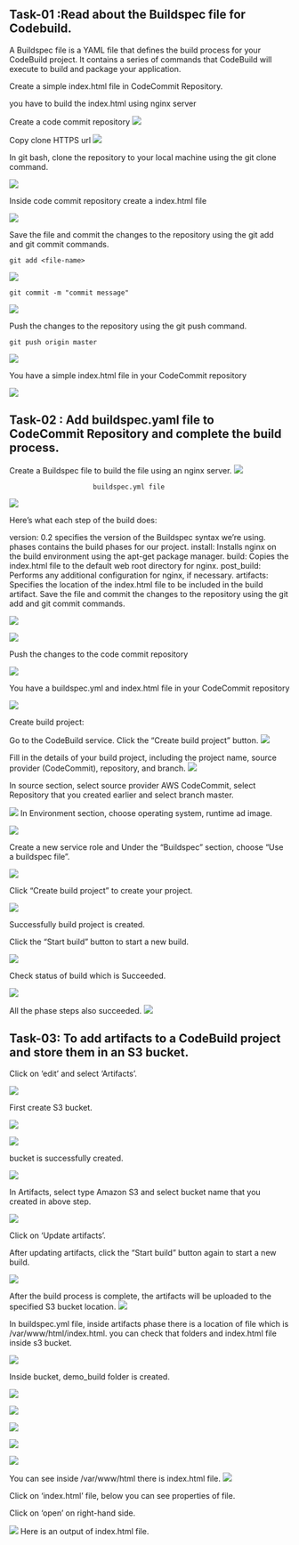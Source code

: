 ## Task-01 :Read about the Buildspec file for Codebuild.

A Buildspec file is a YAML file that defines the build process for your CodeBuild project. It contains a series of commands that CodeBuild will execute to build and package your application.

Create a simple index.html file in CodeCommit Repository.



you have to build the index.html using nginx server

Create a code commit repository
![](
https://github.com/smitwaman/aws-pipeline-demo/blob/main/images/images/Part-2/17114535971602120865382832364647.jpg)

Copy clone HTTPS url
![](https://github.com/smitwaman/aws-pipeline-demo/blob/main/images/images/Part-2/17114536042676415166975994591861.jpg)

In git bash, clone the repository to your local machine using the git clone command.

![](https://github.com/smitwaman/aws-pipeline-demo/blob/main/images/images/Part-2/171145361164477586233821721.jpg)


Inside code commit repository create a index.html file

![](https://github.com/smitwaman/aws-pipeline-demo/blob/main/images/images/Part-2/1711453619079238138071737875581.jpg)

Save the file and commit the changes to the repository using the git add and git commit commands.
```
git add <file-name>
```
![](https://github.com/smitwaman/aws-pipeline-demo/blob/main/images/images/Part-2/17114536252161975241423392912687.jpg)
```
git commit -m "commit message"
```
![](https://github.com/smitwaman/aws-pipeline-demo/blob/main/images/images/Part-2/1711453631516611936119564807955.jpg)

Push the changes to the repository using the git push command.
```
git push origin master
```
![](https://github.com/smitwaman/aws-pipeline-demo/blob/main/images/images/Part-2/1711453641651706647128211171579.jpg)

You have a simple index.html file in your CodeCommit repository

![](https://github.com/smitwaman/aws-pipeline-demo/blob/main/images/images/Part-2/17114536478216404259542343031508.jpg)

## Task-02 : Add buildspec.yaml file to CodeCommit Repository and complete the build process.

Create a Buildspec file to build the file using an nginx server.
![](https://github.com/smitwaman/aws-pipeline-demo/blob/main/images/Part2a/17114547113774948188941236025751.jpg)

                         buildspec.yml file

![](https://github.com/smitwaman/aws-pipeline-demo/blob/main/images/Part2a/17114547186974312492558118580084.jpg)

Here’s what each step of the build does:

version: 0.2 specifies the version of the Buildspec syntax we’re using.
phases contains the build phases for our project.
install: Installs nginx on the build environment using the apt-get package manager.
build: Copies the index.html file to the default web root directory for nginx.
post_build: Performs any additional configuration for nginx, if necessary.
artifacts: Specifies the location of the index.html file to be included in the build artifact.
Save the file and commit the changes to the repository using the git add and git commit commands.

![](https://github.com/smitwaman/aws-pipeline-demo/blob/main/images/Part2a/17114547375087975509721650166791.jpg)

![](https://github.com/smitwaman/aws-pipeline-demo/blob/main/images/Part2a/17114547449806745603523752259234.jpg)

Push the changes to the code commit repository

![](https://github.com/smitwaman/aws-pipeline-demo/blob/main/images/Part2a/17114547513715765125292468371737.jpg)

You have a buildspec.yml and index.html file in your CodeCommit repository

![](https://github.com/smitwaman/aws-pipeline-demo/blob/main/images/Part2a/17114547597344871825517468354745.jpg)


Create build project:

Go to the CodeBuild service. Click the “Create build project” button.
![](https://github.com/smitwaman/aws-pipeline-demo/blob/main/images/Part2a/17114547666975096515312913245601.jpg)

Fill in the details of your build project, including the project name, source provider (CodeCommit), repository, and branch.
![](https://github.com/smitwaman/aws-pipeline-demo/blob/main/images/Part2a/17114547746016564052602446272539.jpg)

In source section, select source provider AWS CodeCommit, select Repository that you created earlier and select branch master.

![](
https://github.com/smitwaman/aws-pipeline-demo/blob/main/images/Part2a/17114547834228215013218076141643.jpg)
In Environment section, choose operating system, runtime ad image.

![](https://github.com/smitwaman/aws-pipeline-demo/blob/main/images/Part2a/1711454791854735279552924522528.jpg)

Create a new service role and Under the “Buildspec” section, choose “Use a buildspec file”.

![](https://github.com/smitwaman/aws-pipeline-demo/blob/main/images/Part2a/17114548138184815183047437606977.jpg)

Click “Create build project” to create your project.

![](https://github.com/smitwaman/aws-pipeline-demo/blob/main/images/Part2a/17114549504874873786184068356351.jpg)

Successfully build project is created.

Click the “Start build” button to start a new build.

![](https://github.com/smitwaman/aws-pipeline-demo/blob/main/images/Part2a/17114549583498154120108592828775.jpg)

Check status of build which is Succeeded.

![](https://github.com/smitwaman/aws-pipeline-demo/blob/main/images/Part2a/17114549678595426416492775699594.jpg)

All the phase steps also succeeded.
![](https://github.com/smitwaman/aws-pipeline-demo/blob/main/images/Part2a/17114549764803355757526166297171.jpg)

## Task-03: To add artifacts to a CodeBuild project and store them in an S3 bucket.

Click on ‘edit’ and select ‘Artifacts’.

![](https://github.com/smitwaman/aws-pipeline-demo/blob/main/images/images/Part2b/17114597179895117820606390097284.jpg)

First create S3 bucket.

![](
https://github.com/smitwaman/aws-pipeline-demo/blob/main/images/images/Part2b/17114597365322974699990926147804.jpg)


![](https://github.com/smitwaman/aws-pipeline-demo/blob/main/images/images/Part2b/17114597461496557616906468887337.jpg)

bucket is successfully created.

![](https://github.com/smitwaman/aws-pipeline-demo/blob/main/images/images/Part2b/1711459752677703525044964789288.jpg)

In Artifacts, select type Amazon S3 and select bucket name that you created in above step.

![](https://github.com/smitwaman/aws-pipeline-demo/blob/main/images/images/Part2b/17114597649366996475312311948823.jpg)

Click on ‘Update artifacts’.

After updating artifacts, click the “Start build” button again to start a new build.

![](https://github.com/smitwaman/aws-pipeline-demo/blob/main/images/images/Part2b/17114597815303335119744294689043.jpg)

After the build process is complete, the artifacts will be uploaded to the specified S3 bucket location.
![](
https://github.com/smitwaman/aws-pipeline-demo/blob/main/images/images/Part2b/17114598047511788987272489300104.jpg)

In buildspec.yml file, inside artifacts phase there is a location of file which is /var/www/html/index.html. you can check that folders and index.html file inside s3 bucket.

![](https://github.com/smitwaman/aws-pipeline-demo/blob/main/images/images/Part2b/17114598157675536807795528312643.jpg)

Inside bucket, demo_build folder is created.

![](https://github.com/smitwaman/aws-pipeline-demo/blob/main/images/images/Part2b/17114598475483579400588340177004.jpg)

![](https://github.com/smitwaman/aws-pipeline-demo/blob/main/images/images/Part2b/17114598571492708842167592669070.jpg)

![](https://github.com/smitwaman/aws-pipeline-demo/blob/main/images/images/Part2b/17114598647635284156661471633061.jpg)

![](https://github.com/smitwaman/aws-pipeline-demo/blob/main/images/images/Part2b/17114598777054465857032097117665.jpg)

![](https://github.com/smitwaman/aws-pipeline-demo/blob/main/images/images/Part2b/17114598884558451606303116800283.jpg)


You can see inside /var/www/html there is index.html file.
![](https://github.com/smitwaman/aws-pipeline-demo/blob/main/images/images/Part2b/17114598971827413964945174749052.jpg)

Click on ‘index.html’ file, below you can see properties of file.

Click on ‘open’ on right-hand side.

![](https://github.com/smitwaman/aws-pipeline-demo/blob/main/images/images/Part2b/1711459905204134255873580672491.jpg)
Here is an output of index.html file.



